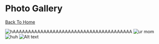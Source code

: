 # Photo Gallery

[Back To Home](/index.md)

![hAAAAAAAAAAAAAAAAAAAAAAAAAAAAAAAAAAAAAAA](http://www.wikihow.com/images/6/64/Stop-a-Dog-from-Jumping-Step-6-Version-2.jpg)
![ur mom](https://images.wagwalkingweb.com/media/articles/dog/fluid-therapy/fluid-therapy.jpg)
![huh](https://jqiao6835.github.io/Qiaowo.github.io/images/jam%20fluffly%20black%20cape%20(2).png)
![Alt text](relative/path/to/I_hide.jpg?raw=true "Title")